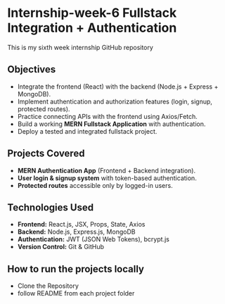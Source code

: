 # Internship-week-6 Fullstack Integration + Authentication
This is my sixth week  internship GitHub repository 
## Objectives
- Integrate the frontend (React) with the backend (Node.js + Express + MongoDB).
- Implement authentication and authorization features (login, signup, protected routes).
- Practice connecting APIs with the frontend using Axios/Fetch.
- Build a working **MERN Fullstack Application** with authentication.
- Deploy a tested and integrated fullstack project.
## Projects Covered
- **MERN Authentication App** (Frontend + Backend integration).
- **User login & signup system** with token-based authentication.
- **Protected routes** accessible only by logged-in users.
## Technologies Used
- **Frontend:** React.js, JSX, Props, State, Axios
- **Backend:** Node.js, Express.js, MongoDB
- **Authentication:** JWT (JSON Web Tokens), bcrypt.js
- **Version Control:** Git & GitHub
## How to run the projects locally 
- Clone the Repository
- follow README from each project folder
